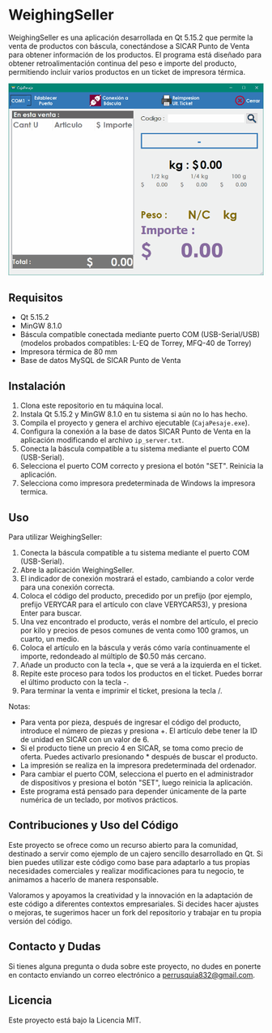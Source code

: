 # WeighingSeller

WeighingSeller es una aplicación desarrollada en Qt 5.15.2 que permite la venta de productos con báscula, conectándose a SICAR Punto de Venta para obtener información de los productos. El programa está diseñado para obtener retroalimentación continua del peso e importe del producto, permitiendo incluir varios productos en un ticket de impresora térmica.

![WeighingSeller](doc/img/workflow.gif)

## Requisitos

- Qt 5.15.2
- MinGW 8.1.0
- Báscula compatible conectada mediante puerto COM (USB-Serial/USB) (modelos probados compatibles: L-EQ de Torrey, MFQ-40 de Torrey)
- Impresora térmica de 80 mm
- Base de datos MySQL de SICAR Punto de Venta

## Instalación

1. Clona este repositorio en tu máquina local.
2. Instala Qt 5.15.2 y MinGW 8.1.0 en tu sistema si aún no lo has hecho.
3. Compila el proyecto y genera el archivo ejecutable (`CajaPesaje.exe`).
4. Configura la conexión a la base de datos SICAR Punto de Venta en la aplicación modificando el archivo `ip_server.txt`.
5. Conecta la báscula compatible a tu sistema mediante el puerto COM (USB-Serial).
6. Selecciona el puerto COM correcto y presiona el botón "SET". Reinicia la aplicación.
7. Selecciona como impresora predeterminada de Windows la impresora termica.

## Uso

Para utilizar WeighingSeller:

1. Conecta la báscula compatible a tu sistema mediante el puerto COM (USB-Serial).
2. Abre la aplicación WeighingSeller.
3. El indicador de conexión mostrará el estado, cambiando a color verde para una conexión correcta.
4. Coloca el código del producto, precedido por un prefijo (por ejemplo, prefijo VERYCAR para el artículo con clave VERYCAR53), y presiona Enter para buscar.
5. Una vez encontrado el producto, verás el nombre del artículo, el precio por kilo y precios de pesos comunes de venta como 100 gramos, un cuarto, un medio.
6. Coloca el artículo en la báscula y verás cómo varía continuamente el importe, redondeado al múltiplo de $0.50 más cercano.
7. Añade un producto con la tecla +, que se verá a la izquierda en el ticket.
8. Repite este proceso para todos los productos en el ticket. Puedes borrar el último producto con la tecla -.
9. Para terminar la venta e imprimir el ticket, presiona la tecla /.

Notas:
- Para venta por pieza, después de ingresar el código del producto, introduce el número de piezas y presiona +. El artículo debe tener la ID de unidad en SICAR con un valor de 6.
- Si el producto tiene un precio 4 en SICAR, se toma como precio de oferta. Puedes activarlo presionando * después de buscar el producto.
- La impresión se realiza en la impresora predeterminada del ordenador.
- Para cambiar el puerto COM, selecciona el puerto en el administrador de dispositivos y presiona el botón "SET", luego reinicia la aplicación.
- Este programa está pensado para depender únicamente de la parte numérica de un teclado, por motivos prácticos.

## Contribuciones y Uso del Código

Este proyecto se ofrece como un recurso abierto para la comunidad, destinado a servir como ejemplo de un cajero sencillo desarrollado en Qt. Si bien puedes utilizar este código como base para adaptarlo a tus propias necesidades comerciales y realizar modificaciones para tu negocio, te animamos a hacerlo de manera responsable.

Valoramos y apoyamos la creatividad y la innovación en la adaptación de este código a diferentes contextos empresariales. Si decides hacer ajustes o mejoras, te sugerimos hacer un fork del repositorio y trabajar en tu propia versión del código.

## Contacto y Dudas

Si tienes alguna pregunta o duda sobre este proyecto, no dudes en ponerte en contacto enviando un correo electrónico a perrusquia832@gmail.com.

## Licencia

Este proyecto está bajo la Licencia MIT.

